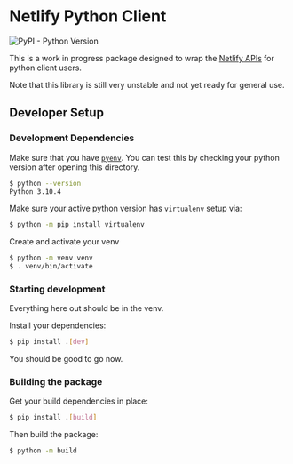 # Netlify Python Client

![PyPI - Python Version](https://img.shields.io/pypi/pyversions/netlify-python)

This is a work in progress package designed to wrap the [Netlify APIs](https://docs.netlify.com/api/get-started/) for python client users.

Note that this library is still very unstable and not yet ready for general use.

## Developer Setup

### Development Dependencies

Make sure that you have [`pyenv`](https://github.com/pyenv/pyenv).  You can test this by checking your python version after opening this directory.

```bash
$ python --version
Python 3.10.4
```

Make sure your active python version has `virtualenv` setup via:

```bash
$ python -m pip install virtualenv
```

Create and activate your venv
```bash
$ python -m venv venv
$ . venv/bin/activate
```

### Starting development

Everything here out should be in the venv.

Install your dependencies:
```bash
$ pip install .[dev]
```

You should be good to go now.

### Building the package
Get your build dependencies in place:

```bash
$ pip install .[build]
```

Then build the package:
```bash
$ python -m build
```